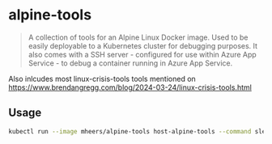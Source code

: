# alpine-tools

> A collection of tools for an Alpine Linux Docker image. Used to be easily deployable to a Kubernetes cluster for debugging purposes. It also comes with a SSH server - configured for use within Azure App Service - to debug a container running in Azure App Service.

Also inlcudes most linux-crisis-tools tools mentioned on https://www.brendangregg.com/blog/2024-03-24/linux-crisis-tools.html

## Usage

```bash
kubectl run --image mheers/alpine-tools host-alpine-tools --command sleep infinity
```

